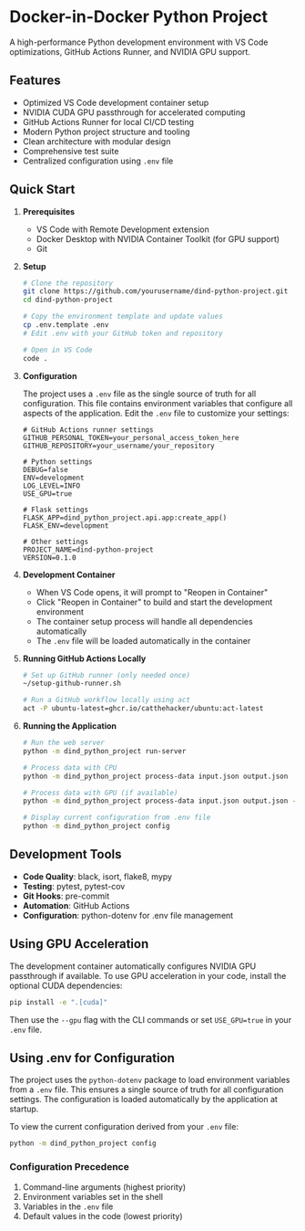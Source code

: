 # Docker-in-Docker Python Project

A high-performance Python development environment with VS Code optimizations, GitHub Actions Runner, and NVIDIA GPU support.

## Features

- Optimized VS Code development container setup
- NVIDIA CUDA GPU passthrough for accelerated computing
- GitHub Actions Runner for local CI/CD testing
- Modern Python project structure and tooling
- Clean architecture with modular design
- Comprehensive test suite
- Centralized configuration using `.env` file

## Quick Start

1. **Prerequisites**
   - VS Code with Remote Development extension
   - Docker Desktop with NVIDIA Container Toolkit (for GPU support)
   - Git

2. **Setup**

   ```bash
   # Clone the repository
   git clone https://github.com/yourusername/dind-python-project.git
   cd dind-python-project
   
   # Copy the environment template and update values
   cp .env.template .env
   # Edit .env with your GitHub token and repository
   
   # Open in VS Code
   code .
   ```

3. **Configuration**

   The project uses a `.env` file as the single source of truth for all configuration. This file contains environment variables that configure all aspects of the application. Edit the `.env` file to customize your settings:

   ```properties
   # GitHub Actions runner settings
   GITHUB_PERSONAL_TOKEN=your_personal_access_token_here
   GITHUB_REPOSITORY=your_username/your_repository

   # Python settings
   DEBUG=false
   ENV=development
   LOG_LEVEL=INFO
   USE_GPU=true

   # Flask settings
   FLASK_APP=dind_python_project.api.app:create_app()
   FLASK_ENV=development
   
   # Other settings
   PROJECT_NAME=dind-python-project
   VERSION=0.1.0
   ```

4. **Development Container**
   - When VS Code opens, it will prompt to "Reopen in Container"
   - Click "Reopen in Container" to build and start the development environment
   - The container setup process will handle all dependencies automatically
   - The `.env` file will be loaded automatically in the container

5. **Running GitHub Actions Locally**

   ```bash
   # Set up GitHub runner (only needed once)
   ~/setup-github-runner.sh
   
   # Run a GitHub workflow locally using act
   act -P ubuntu-latest=ghcr.io/catthehacker/ubuntu:act-latest
   ```

6. **Running the Application**

   ```bash
   # Run the web server
   python -m dind_python_project run-server
   
   # Process data with CPU
   python -m dind_python_project process-data input.json output.json
   
   # Process data with GPU (if available)
   python -m dind_python_project process-data input.json output.json --gpu
   
   # Display current configuration from .env file
   python -m dind_python_project config
   ```

## Development Tools

- **Code Quality**: black, isort, flake8, mypy
- **Testing**: pytest, pytest-cov
- **Git Hooks**: pre-commit
- **Automation**: GitHub Actions
- **Configuration**: python-dotenv for .env file management

## Using GPU Acceleration

The development container automatically configures NVIDIA GPU passthrough if available. To use GPU acceleration in your code, install the optional CUDA dependencies:

```bash
pip install -e ".[cuda]"
```

Then use the `--gpu` flag with the CLI commands or set `USE_GPU=true` in your `.env` file.

## Using .env for Configuration

The project uses the `python-dotenv` package to load environment variables from a `.env` file. This ensures a single source of truth for all configuration settings. The configuration is loaded automatically by the application at startup.

To view the current configuration derived from your `.env` file:

```bash
python -m dind_python_project config
```

### Configuration Precedence

1. Command-line arguments (highest priority)
2. Environment variables set in the shell
3. Variables in the `.env` file
4. Default values in the code (lowest priority)
